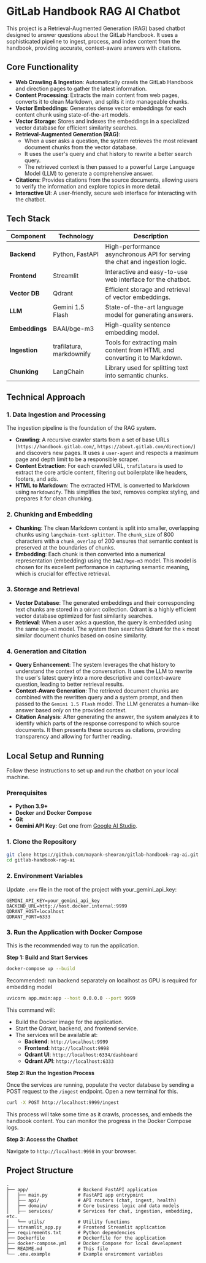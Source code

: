 # GitLab Handbook RAG AI Chatbot

This project is a Retrieval-Augmented Generation (RAG) based chatbot designed to answer questions about the GitLab Handbook. It uses a sophisticated pipeline to ingest, process, and index content from the handbook, providing accurate, context-aware answers with citations.

## Core Functionality

- **Web Crawling & Ingestion**: Automatically crawls the GitLab Handbook and direction pages to gather the latest information.
- **Content Processing**: Extracts the main content from web pages, converts it to clean Markdown, and splits it into manageable chunks.
- **Vector Embeddings**: Generates dense vector embeddings for each content chunk using state-of-the-art models.
- **Vector Storage**: Stores and indexes the embeddings in a specialized vector database for efficient similarity searches.
- **Retrieval-Augmented Generation (RAG)**:
    - When a user asks a question, the system retrieves the most relevant document chunks from the vector database.
    - It uses the user's query and chat history to rewrite a better search query.
    - The retrieved context is then passed to a powerful Large Language Model (LLM) to generate a comprehensive answer.
- **Citations**: Provides citations from the source documents, allowing users to verify the information and explore topics in more detail.
- **Interactive UI**: A user-friendly, secure web interface for interacting with the chatbot.

## Tech Stack

| Component | Technology | Description |
| --- | --- | --- |
| **Backend** | Python, FastAPI | High-performance asynchronous API for serving the chat and ingestion logic. |
| **Frontend** | Streamlit | Interactive and easy-to-use web interface for the chatbot. |
| **Vector DB** | Qdrant | Efficient storage and retrieval of vector embeddings. |
| **LLM** | Gemini 1.5 Flash | State-of-the-art language model for generating answers. |
| **Embeddings** | BAAI/bge-m3 | High-quality sentence embedding model. |
| **Ingestion** | trafilatura, markdownify | Tools for extracting main content from HTML and converting it to Markdown. |
| **Chunking** | LangChain | Library used for splitting text into semantic chunks. |

## Technical Approach

### 1. Data Ingestion and Processing

The ingestion pipeline is the foundation of the RAG system.

- **Crawling**: A recursive crawler starts from a set of base URLs (`https://handbook.gitlab.com/`, `https://about.gitlab.com/direction/`) and discovers new pages. It uses a `user-agent` and respects a maximum page and depth limit to be a responsible scraper.
- **Content Extraction**: For each crawled URL, `trafilatura` is used to extract the core article content, filtering out boilerplate like headers, footers, and ads.
- **HTML to Markdown**: The extracted HTML is converted to Markdown using `markdownify`. This simplifies the text, removes complex styling, and prepares it for clean chunking.

### 2. Chunking and Embedding

- **Chunking**: The clean Markdown content is split into smaller, overlapping chunks using `langchain-text-splitter`. The `chunk_size` of 800 characters with a `chunk_overlap` of 200 ensures that semantic context is preserved at the boundaries of chunks.
- **Embedding**: Each chunk is then converted into a numerical representation (embedding) using the `BAAI/bge-m3` model. This model is chosen for its excellent performance in capturing semantic meaning, which is crucial for effective retrieval.

### 3. Storage and Retrieval

- **Vector Database**: The generated embeddings and their corresponding text chunks are stored in a `Qdrant` collection. Qdrant is a highly efficient vector database optimized for fast similarity searches.
- **Retrieval**: When a user asks a question, the query is embedded using the same `bge-m3` model. The system then searches Qdrant for the `k` most similar document chunks based on cosine similarity.

### 4. Generation and Citation

- **Query Enhancement**: The system leverages the chat history to understand the context of the conversation. It uses the LLM to rewrite the user's latest query into a more descriptive and context-aware question, leading to better retrieval results.
- **Context-Aware Generation**: The retrieved document chunks are combined with the rewritten query and a system prompt, and then passed to the `Gemini 1.5 Flash` model. The LLM generates a human-like answer based *only* on the provided context.
- **Citation Analysis**: After generating the answer, the system analyzes it to identify which parts of the response correspond to which source documents. It then presents these sources as citations, providing transparency and allowing for further reading.

## Local Setup and Running

Follow these instructions to set up and run the chatbot on your local machine.

### Prerequisites

- **Python 3.9+**
- **Docker** and **Docker Compose**
- **Git**
- **Gemini API Key**: Get one from [Google AI Studio](https://aistudio.google.com/app/apikey).

### 1. Clone the Repository

```bash
git clone https://github.com/mayank-sheoran/gitlab-handbook-rag-ai.git
cd gitlab-handbook-rag-ai
```

### 2. Environment Variables

Update `.env` file in the root of the project with your_gemini_api_key:

```env
GEMINI_API_KEY=your_gemini_api_key
BACKEND_URL=http://host.docker.internal:9999
QDRANT_HOST=localhost
QDRANT_PORT=6333
```

### 3. Run the Application with Docker Compose

This is the recommended way to run the application.

**Step 1: Build and Start Services**

```bash
docker-compose up --build
```

Recommended: run backend separately on localhost as GPU is required for embedding model
```bash
uvicorn app.main:app --host 0.0.0.0 --port 9999
```

This command will:
- Build the Docker image for the application.
- Start the Qdrant, backend, and frontend service.
- The services will be available at:
  - **Backend**: `http://localhost:9999`
  - **Frontend**: `http://localhost:9998`
  - **Qdrant UI**: `http://localhost:6334/dashboard`
  - **Qdrant API**: `http://localhost:6333`


**Step 2: Run the Ingestion Process**

Once the services are running, populate the vector database by sending a POST request to the `/ingest` endpoint. Open a new terminal for this.

```bash
curl -X POST http://localhost:9999/ingest
```
This process will take some time as it crawls, processes, and embeds the handbook content. You can monitor the progress in the Docker Compose logs.

**Step 3: Access the Chatbot**

Navigate to `http://localhost:9998` in your browser. 


## Project Structure

```
.
├── app/                  # Backend FastAPI application
│   ├── main.py           # FastAPI app entrypoint
│   ├── api/              # API routers (chat, ingest, health)
│   ├── domain/           # Core business logic and data models
│   ├── services/         # Services for chat, ingestion, embedding, etc.
│   └── utils/            # Utility functions
├── streamlit_app.py      # Frontend Streamlit application
├── requirements.txt      # Python dependencies
├── Dockerfile            # Dockerfile for the application
├── docker-compose.yml    # Docker Compose for local development
├── README.md             # This file
└── .env.example          # Example environment variables
```
